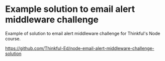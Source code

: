 Example solution to email alert middleware challenge
====================================================

Example of solution to email alert middleware challenge for Thinkful's Node course.

https://github.com/Thinkful-Ed/node-email-alert-middleware-challenge-solution
